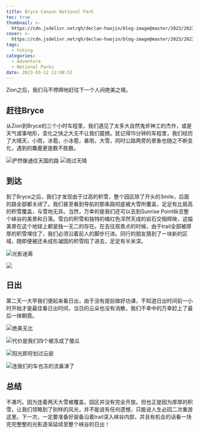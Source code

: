 ```yaml
---
title: Bryce Canyon National Park
toc: true
thumbnail: >-
  https://cdn.jsdelivr.net/gh/declan-haojin/blog-image@master/2023/202303240204747.png
cover: >-
  https://cdn.jsdelivr.net/gh/declan-haojin/blog-image@master/2023/202303240204747.png
tags:
  - hiking
categories:
  - Adventure
  - National Parks
date: 2023-03-12 22:08:53
---
```


Zion之后，我们马不停蹄地赶往下一个人间绝美之境。



## 赶往Bryce

从Zion到Bryce的三个小时车程里，我们遇见了太多大自然鬼斧神工的杰作，或是天气或事地形，变化之快之大无不让我们震撼。犹记得15分钟的车程里，我们经历了大晴天，小雨，冰雹，小冰雹，暴雨，大雪，同时公路两旁的景象也随之不断变化，遇到的麋鹿更是数不胜数。

![俨然像通往天国的路](https://cdn.jsdelivr.net/gh/declan-haojin/blog-image@master/2023/202303240210164.png)
![雨过天晴](https://cdn.jsdelivr.net/gh/declan-haojin/blog-image@master/2023/202303240211056.png)

## 到达

到了Bryce之后，我们才发现由于过高的积雪，整个园区除了开头的3mile，后面的路全部都关闭了。我们甚至看到导航的那条路彻底被大雪所覆盖，足足有比肩高的积雪覆盖，与雪地无异。当然，万幸的是我们还可以去到Sunrise Point纵览整个峡谷的美景和日落。雪白的积雪和独特的橘红色浑然天成的岩石交相辉映，这幅美景在这个地球上都是独一无二的存在。在去往观景点的时候，由于trail全部被厚厚的积雪埋住了，我们必须沿着前人的脚步行进。同行的朋友猜到了一块新的区域，随即便被还未成形凝固的积雪陷了进去，足足有半米深。

![光影迷离](https://cdn.jsdelivr.net/gh/declan-haojin/blog-image@master/2023/202303240217525.png)

![](https://cdn.jsdelivr.net/gh/declan-haojin/blog-image@master/2023/202303240218269.png)

## 日出

第二天一大早我们便起来看日出，由于没有提前做好功课，不知道日出时间前一小时开始才是最佳看日出时间，当日的云朵也没有消散，我们不幸中的万幸赶上了最后一抹朝霞。


![绝美无比](https://cdn.jsdelivr.net/gh/declan-haojin/blog-image@master/2023/202303240220604.png)

![代价是我们四个被冻成了傻瓜](https://cdn.jsdelivr.net/gh/declan-haojin/blog-image@master/2023/202303240221993.png)

![阳光即将划过云层](https://cdn.jsdelivr.net/gh/declan-haojin/blog-image@master/2023/202303240221593.png)

![连我们的车也冻的流鼻涕了](https://cdn.jsdelivr.net/gh/declan-haojin/blog-image@master/2023/202303240223108.png)

## 总结

不凑巧，因为连着两天大雪被覆盖，园区并没有完全开放。但也正是因为厚厚的积雪，让我们领略到了别样的风光，并不能说有任何遗憾，只能说人生必回二次重游这里。下一次，一定要准备好装备沿着trail深入峡谷内部，并且有机会的话看一场完完整整的光影逐渐延续至整个峡谷的日出！
